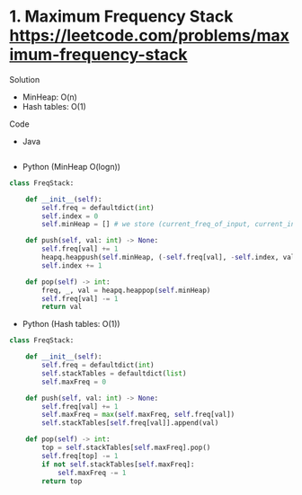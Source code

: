 # 1. Maximum Frequency Stack https://leetcode.com/problems/maximum-frequency-stack

Solution

- MinHeap: O(n)
- Hash tables: O(1)

Code

- Java

```java

```

- Python (MinHeap O(logn))

```python
class FreqStack:

    def __init__(self):
        self.freq = defaultdict(int)
        self.index = 0
        self.minHeap = [] # we store (current_freq_of_input, current_index_of_input, input_val)

    def push(self, val: int) -> None:
        self.freq[val] += 1
        heapq.heappush(self.minHeap, (-self.freq[val], -self.index, val))
        self.index += 1

    def pop(self) -> int:
        freq, _, val = heapq.heappop(self.minHeap)
        self.freq[val] -= 1
        return val
```

- Python (Hash tables: O(1))

```python
class FreqStack:

    def __init__(self):
        self.freq = defaultdict(int)
        self.stackTables = defaultdict(list)
        self.maxFreq = 0

    def push(self, val: int) -> None:
        self.freq[val] += 1
        self.maxFreq = max(self.maxFreq, self.freq[val])
        self.stackTables[self.freq[val]].append(val)

    def pop(self) -> int:
        top = self.stackTables[self.maxFreq].pop()
        self.freq[top] -= 1
        if not self.stackTables[self.maxFreq]:
            self.maxFreq -= 1
        return top
```